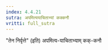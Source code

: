 ```yaml
---
index: 4.4.21
sutra: अपमित्ययाचिताभ्यां कक्कनौ
vritti: full_sutra
---
```


"तेन निर्वृत्ते" (इति) अपमित्य-याचिताभ्याम् कक्-कनौ
